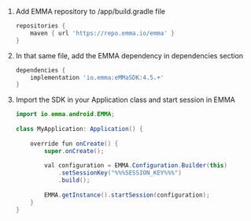 1. Add EMMA repository to /app/build.gradle file

	```groovy
	repositories {
	    maven { url 'https://repo.emma.io/emma' }
	} 
	```

2. In that same file, add the EMMA dependency in dependencies section

	```groovy
	dependencies {
	    implementation 'io.emma:eMMaSDK:4.5.+'  
	}
	```

3. Import the SDK in your Application class and start session in EMMA

	```java
	import io.emma.android.EMMA;
		
	class MyApplication: Application() {
		
	    override fun onCreate() {
	        super.onCreate();
		
	        val configuration = EMMA.Configuration.Builder(this)
	            .setSessionKey("%%%SESSION_KEY%%%")
	            .build();
		
	        EMMA.getInstance().startSession(configuration);
	    }
	}
	```